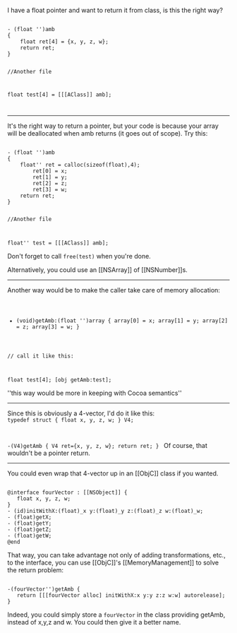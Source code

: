 

I have a float pointer and want to return it from class, is this the right way?

<code>
- (float '')amb
{
	float ret[4] = {x, y, z, w};
	return ret;
}


//Another file

float test[4] = [[[AClass]] amb];

</code>

----

It's the right way to return a pointer, but your code is because your array will be deallocated when amb returns (it goes out of scope). Try this:

<code>
- (float '')amb
{
	float'' ret = calloc(sizeof(float),4);
        ret[0] = x;
        ret[1] = y;
        ret[2] = z;
        ret[3] = w;
	return ret;
}


//Another file

float'' test = [[[AClass]] amb];
</code>

Don't forget to call <code>free(test)</code> when you're done.

Alternatively, you could use an [[NSArray]] of [[NSNumber]]<nowiki/>s.

----

Another way would be to make the caller take care of memory allocation:
<code>
- (void)getAmb:(float '')array {
	array[0] = x;
	array[1] = y;
	array[2] = z;
	array[3] = w;
}

// call it like this:

float test[4];
[obj getAmb:test];
</code>

''this way would be more in keeping with Cocoa semantics''

----

Since this is obviously a 4-vector, I'd do it like this:
<code>
typedef struct
{
float x, y, z, w;
} V4;

-(V4)getAmb
{
V4 ret={x, y, z, w};
return ret;
}
</code>
Of course, that wouldn't be a pointer return.

----

You could even wrap that 4-vector up in an [[ObjC]] class if you wanted.

<code>
@interface fourVector : [[NSObject]] {
   float x, y, z, w;
}
- (id)initWithX:(float)_x y:(float)_y z:(float)_z w:(float)_w;
- (float)getX;
- (float)getY;
- (float)getZ;
- (float)getW;
@end
</code>

That way, you can take advantage not only of adding transformations, etc., to the interface, you can use [[ObjC]]'s [[MemoryManagement]] to solve the return problem:

<code>
-(fourVector'')getAmb {
   return [[[fourVector alloc] initWithX:x y:y z:z w:w] autorelease];
}
</code>

Indeed, you could simply store a <code>fourVector</code> in the class providing getAmb, instead of x,y,z and w. You could then give it a better name.